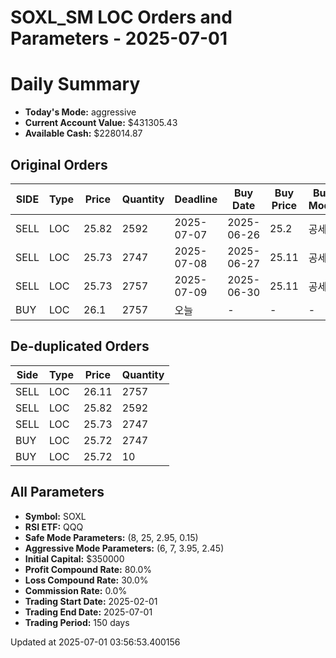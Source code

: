 # SOXL_SM LOC Orders and Parameters - 2025-07-01

# Daily Summary

- **Today's Mode:** aggressive
- **Current Account Value:** $431305.43
- **Available Cash:** $228014.87

## Original Orders

| SIDE | Type | Price | Quantity | Deadline | Buy Date | Buy Price | Buy Mode |
|------|------|-------|----------|----------|----------|-----------|----------|
| SELL | LOC | 25.82 | 2592 | 2025-07-07 | 2025-06-26 | 25.2 | 공세 |
| SELL | LOC | 25.73 | 2747 | 2025-07-08 | 2025-06-27 | 25.11 | 공세 |
| SELL | LOC | 25.73 | 2757 | 2025-07-09 | 2025-06-30 | 25.11 | 공세 |
| BUY | LOC | 26.1 | 2757 | 오늘 | - | - | - |

## De-duplicated Orders

| Side | Type | Price | Quantity |
|------|------|-------|----------|
| SELL | LOC | 26.11 | 2757 |
| SELL | LOC | 25.82 | 2592 |
| SELL | LOC | 25.73 | 2747 |
| BUY | LOC | 25.72 | 2747 |
| BUY | LOC | 25.72 | 10 |

## All Parameters

- **Symbol:** SOXL
- **RSI ETF:** QQQ
- **Safe Mode Parameters:** (8, 25, 2.95, 0.15)
- **Aggressive Mode Parameters:** (6, 7, 3.95, 2.45)
- **Initial Capital:** $350000
- **Profit Compound Rate:** 80.0%
- **Loss Compound Rate:** 30.0%
- **Commission Rate:** 0.0%
- **Trading Start Date:** 2025-02-01
- **Trading End Date:** 2025-07-01
- **Trading Period:** 150 days

Updated at 2025-07-01 03:56:53.400156
